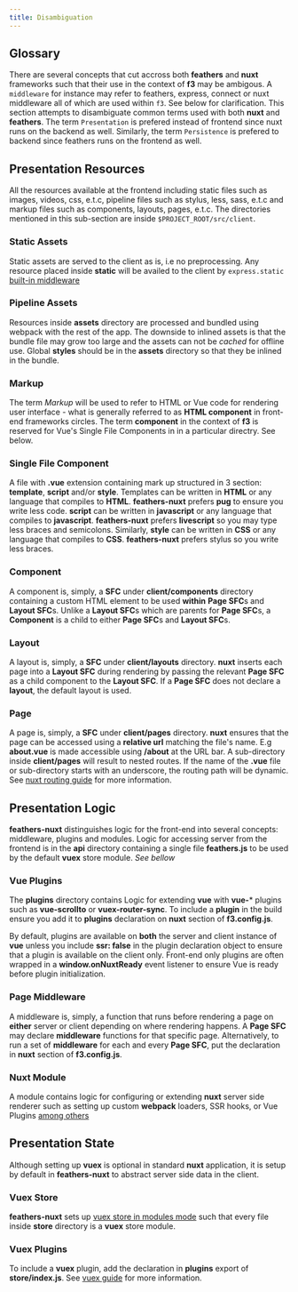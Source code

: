 ```yaml
---
title: Disambiguation
---
```


## Glossary
There are several concepts that cut accross both **feathers** and **nuxt** frameworks such that their use in the context of **f3** may be ambigous. A `middleware` for instance may refer to feathers, express, connect or nuxt middleware all of which are used within `f3`. See below for clarification. This section attempts to disambiguate common terms used with both **nuxt** and **feathers**.
The term `Presentation` is prefered instead of frontend since nuxt runs on the backend as well. Similarly, the term `Persistence` is prefered to backend since feathers runs on the frontend as well.

## Presentation Resources
All the resources available at the frontend including static files such as images, videos, css, e.t.c, pipeline files such as stylus, less, sass, e.t.c and markup files such as components, layouts, pages, e.t.c. The directories mentioned in this sub-section are inside `$PROJECT_ROOT/src/client`.

### Static Assets
Static assets are served to the client as is, i.e no preprocessing. Any resource placed inside **static** will be availed to the client by `express.static` [built-in middleware](https://expressjs.com/en/starter/static-files.html)

### Pipeline Assets
Resources inside **assets** directory are processed and bundled using webpack with the rest of the app. The downside to inlined assets is that the bundle file may grow too large and the assets can not be *cached* for offline use. Global **styles** should be in the **assets** directory so that they be inlined in the bundle.

### Markup
The term *Markup* will be used to refer to HTML or Vue code for rendering user interface - what is generally referred to as **HTML component** in front-end frameworks circles. The term **component** in the context of **f3** is reserved for Vue's Single File Components in in a particular directry. See below.

### Single File Component
A file with **.vue** extension containing mark up structured in 3 section: **template**, **script** and/or **style**. Templates can be written in **HTML** or any language that compiles to **HTML**. **feathers-nuxt** prefers **pug** to ensure you write less code. **script** can be written in **javascript** or any language that compiles to **javascript**. **feathers-nuxt** prefers **livescript** so you may type less braces and semicolons. Similarly, **style** can be written in **CSS** or any language that compiles to **CSS**. **feathers-nuxt** prefers stylus so you write less braces.

### Component
A component is, simply, a **SFC** under **client/components** directory containing a custom HTML element to be used **within** **Page SFC**s and **Layout SFC**s. Unlike a **Layout SFC**s which are parents for **Page SFC**s, a **Component** is a child to either **Page SFC**s and **Layout SFC**s.

### Layout
A layout is, simply, a **SFC** under **client/layouts** directory. **nuxt** inserts each page into a **Layout SFC** during rendering by passing the relevant **Page SFC** as a child component to the **Layout SFC**. If a **Page SFC** does not declare a **layout**, the default layout is used.

### Page
A page is, simply, a **SFC** under **client/pages** directory. **nuxt** ensures that the page can be accessed using a **relative url** matching the file's name. E.g **about.vue** is made accessible using **/about** at the URL bar. A sub-directory inside **client/pages** will result to nested routes. If the name of the **.vue** file or sub-directory starts with an underscore, the routing path will be dynamic. See [nuxt routing guide](https://nuxtjs.org/guide/routing) for more information.


## Presentation Logic
**feathers-nuxt** distinguishes logic for the front-end into several concepts: middleware, plugins and modules. Logic for accessing server from the frontend is in the **api** directory containing a single file **feathers.js** to be used by the default **vuex** store module. _See bellow_

### Vue Plugins
The **plugins** directory contains Logic for extending **vue** with **vue-*** plugins such as **vue-scrollto** or **vuex-router-sync**. To include a **plugin** in the build ensure you add it to **plugins** declaration on **nuxt** section of **f3.config.js**. 

By default, plugins are available on **both** the server and client instance of **vue** unless you include **ssr: false** in the plugin declaration object to ensure that a plugin is available on the client only. Front-end only plugins are often wrapped in a **window.onNuxtReady** event listener to ensure Vue is ready before plugin initialization.

### Page Middleware
A middleware is, simply, a function that runs before rendering a page on **either** server or client depending on where rendering happens. A **Page SFC** may declare **middleware** functions for that specific page. Alternatively, to run a set of **middleware** for each and every **Page SFC**, put the declaration in **nuxt** section of **f3.config.js**.

### Nuxt Module
A module contains logic for configuring or extending **nuxt** server side renderer such as setting up custom **webpack** loaders, SSR hooks, or Vue Plugins [among others](https://nuxtjs.org/guide/modules#common-snippets)

## Presentation State
Although setting up **vuex** is optional in standard **nuxt** application, it is setup by default in **feathers-nuxt** to abstract server side data in the client.

### Vuex Store
**feathers-nuxt** sets up [vuex store in modules mode](https://nuxtjs.org/guide/vuex-store#modules-mode) such that every file inside **store** directory is a **vuex** store module.

### Vuex Plugins
To include a **vuex** plugin, add the declaration in **plugins** export of **store/index.js**. See [vuex guide](https://vuex.vuejs.org/en/plugins.html) for more information.



